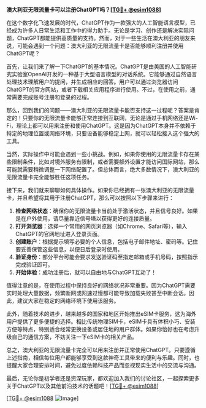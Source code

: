 **澳大利亚无限流量卡可以注册ChatGPT吗？[[TG💪+ @esim1088](https://t.me/s/esim1088)]**

在这个数字化飞速发展的时代，ChatGPT作为一款强大的人工智能语言模型，已经成为许多人日常生活和工作中的得力助手。无论是学习、创作还是解决实际问题，ChatGPT都能提供高质量的支持。然而，对于一些生活在澳大利亚的朋友来说，可能会遇到一个问题：澳大利亚的无限流量卡是否能够顺利注册并使用ChatGPT呢？

首先，让我们来了解一下ChatGPT的基本情况。ChatGPT是由美国的人工智能研究实验室OpenAI开发的一种基于大型语言模型的对话系统。它能够通过自然语言处理技术理解用户的提问，并生成相应的回答。用户可以通过浏览器访问ChatGPT的官方网站，或者下载相关应用程序进行使用。不过，在使用之前，通常需要完成账号注册和登录的过程。

那么，回到我们的问题——澳大利亚的无限流量卡能否支持这一过程呢？答案是肯定的！只要你的无限流量卡能够正常连接到互联网，无论是通过手机网络还是Wi-Fi，理论上都可以用来注册和使用ChatGPT。这是因为ChatGPT本身并不依赖于特定的地理位置或网络环境，只要设备能够稳定上网，就可以轻松接入这个强大的工具。

当然，实际操作中可能会遇到一些小挑战。例如，如果你使用的无限流量卡存在某些限制条件，比如对境外服务有限制，或者需要额外设置才能访问国际网站，那么可能就需要稍微调整一下网络配置了。但总体而言，绝大多数情况下，澳大利亚的无限流量卡完全能够胜任这项任务。

接下来，我们就来聊聊如何具体操作。如果你已经拥有一张澳大利亚的无限流量卡，并且希望将其用于注册ChatGPT，那么可以按照以下步骤来进行：

1. **检查网络状态**：确保你的无限流量卡当前处于激活状态，并且信号良好。如果是在户外使用，请尽量靠近信号塔以获得更好的连接质量。
2. **打开浏览器**：选择一个常用的网页浏览器（如Chrome、Safari等），输入ChatGPT的官网地址进入登录页面。
3. **创建账户**：根据提示填写必要的个人信息，包括电子邮件地址、密码等。记住要妥善保管这些信息，以便日后登录时使用。
4. **验证身份**：部分平台可能会要求发送验证码至指定邮箱或手机号码，按照指示完成验证即可。
5. **开始体验**：成功注册后，就可以自由地与ChatGPT互动了！

值得注意的是，在使用过程中保持良好的网络状况非常重要。因为ChatGPT需要实时处理大量数据，频繁断网或网速过慢都可能导致加载失败甚至中断会话。因此，建议大家在稳定的网络环境下使用该服务。

此外，随着技术的进步，越来越多的国家和地区开始推出eSIM卡服务，这为海外用户提供了更多便捷的选择。相比传统物理SIM卡，eSIM卡具有体积小巧、安装方便等特点，特别适合经常更换设备或居住地的用户群体。如果你恰好也在考虑升级自己的通信方案，不妨关注一下eSIM卡的相关产品。

总之，澳大利亚的无限流量卡完全可以用来注册并正常使用ChatGPT。只要遵循上述指南，相信每位用户都能够享受到这款神奇工具带来的便利与乐趣。同时，也提醒大家合理安排时间，避免过度依赖科技产品而忽视现实生活中的交流与沟通。

最后，无论你是初学者还是资深玩家，都欢迎加入我们的讨论社区，一起探索更多关于ChatGPT以及其他前沿技术的话题吧！[[TG💪+ @esim1088](https://t.me/s/esim1088)]

[[TG💪+ @esim1088](https://t.me/s/esim1088) ![Image](https://i.postimg.cc/4NQfJmqS/Snipaste-2025-05-13-00-14-12.png)]